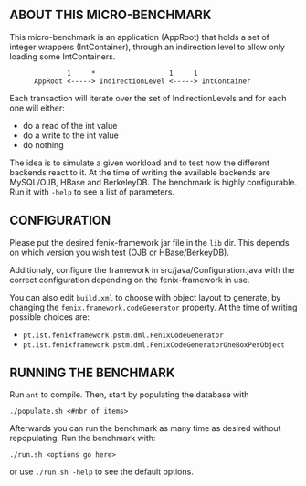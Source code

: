 ## ABOUT THIS MICRO-BENCHMARK

This micro-benchmark is an application (AppRoot) that holds a set of integer
wrappers (IntContainer), through an indirection level to allow only loading
some IntContainers.

                  1     *                  1     1
          AppRoot <-----> IndirectionLevel <-----> IntContainer

Each transaction will iterate over the set of IndirectionLevels and for each
one will either:

 * do a read of the int value
 * do a write to the int value
 * do nothing

The idea is to simulate a given workload and to test how the different
backends react to it.  At the time of writing the available backends are
MySQL/OJB, HBase and BerkeleyDB.  The benchmark is highly configurable.  Run
it with `-help` to see a list of parameters.

## CONFIGURATION

Please put the desired fenix-framework jar file in the `lib` dir.  This
depends on which version you wish test (OJB or HBase/BerkeyDB).

Additionaly, configure the framework in src/java/Configuration.java with the
correct configuration depending on the fenix-framework in use.

You can also edit `build.xml` to choose with object layout to generate, by
changing the `fenix.framework.codeGenerator` property.  At the time of writing
possible choices are:

 * `pt.ist.fenixframework.pstm.dml.FenixCodeGenerator`
 * `pt.ist.fenixframework.pstm.dml.FenixCodeGeneratorOneBoxPerObject`


## RUNNING THE BENCHMARK

Run `ant` to compile.  Then, start by populating the database with

    ./populate.sh <#nbr of items>

Afterwards you can run the benchmark as many time as desired without
repopulating.  Run the benchmark with:

    ./run.sh <options go here>

or use  `./run.sh -help` to see the default options.

